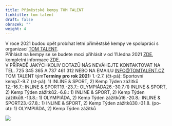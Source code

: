 ```yaml
---
title: Příměstské kempy TOM TALENT
linktitle: tom-talent
draft: false
obrazek: ""
weight: 4
---
```


V roce 2021 budou opět probíhat letní příměstské kempy ve spolupráci s organizací [TOM TALENT](https://www.tomtalent.cz/).  
Přihlásit na kempy se se budete moci přihlásit v od 11.ledna 2021 [ZDE](https://tomtalent.webooker.eu/Courses?semesterID=21541), kompletní informace [ZDE.](https://www.tomtalent.cz/)  
V PŘÍPADĚ JAKÝCHKOLIV DOTAZŮ NÁS NEVÁHEJTE KONTAKTOVAT NA TEL. 725 345 365 A 737 461 312 NEBO NA EMAILU INFO@TOMTALENT.CZ  
TOM TALENT tým**Termíny pro rok 2021:** 1.-2.7. (čt-pá): Sportovní kemp7.-9.7. (st-pá): 1) INLINE \& SPORT, 2) Kemp Týden zážitků  
12.-16.7.: INLINE \& SPORT19.-23.7.: OLYMPIÁDA26.-30.7.:1) INLINE \& SPORT, 2) Kemp Týden zážitků2.-6.8.: 1) INLINE \& SPORT, 2) Kemp Týden zážitků9.-13.8.: 1) OLYMPIÁDA, 2) Kemp Týden zážitků16.-20.8.: INLINE \& SPORT23.-27.8.: 1) INLINE \& SPORT, 2) Kemp Týden zážitků30.-31.8. (po-út): 1) OLYMPIÁDA, 2) Kemp Týden zážitků

![](/assets/media/Příměstské%20tábory%20TOM%20TALENT.png)
